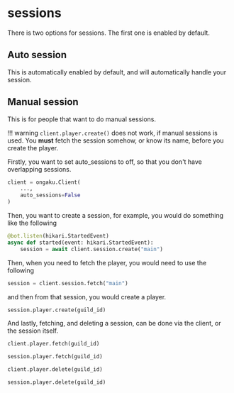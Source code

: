 # sessions

There is two options for sessions. The first one is enabled by default.

## Auto session

This is automatically enabled by default, and will automatically handle your session.

## Manual session

This is for people that want to do manual sessions.

!!! warning
    `client.player.create()` does not work, if manual sessions is used. You **must** fetch the session somehow, or know its name, before you create the player.

Firstly, you want to set auto_sessions to off, so that you don't have overlapping sessions.
```python
client = ongaku.Client(
    ...,
    auto_sessions=False
)
```

Then, you want to create a session, for example, you would do something like the following
```python
@bot.listen(hikari.StartedEvent)
async def started(event: hikari.StartedEvent):
    session = await client.session.create("main")
```

Then, when you need to fetch the player, you would need to use the following

```python
session = client.session.fetch("main")
```

and then from that session, you would create a player.

```python
session.player.create(guild_id)
```

And lastly, fetching, and deleting a session, can be done via the client, or the session itself.

```python
client.player.fetch(guild_id)

session.player.fetch(guild_id)
```

```python
client.player.delete(guild_id)

session.player.delete(guild_id)
```